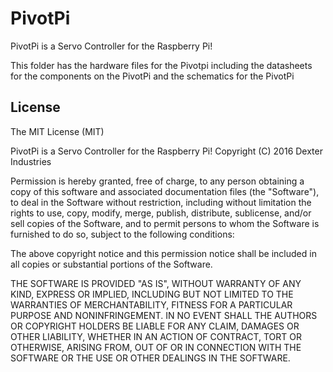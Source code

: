 # PivotPi
PivotPi is a Servo Controller for the Raspberry Pi!

This folder has the hardware files for the Pivotpi including the datasheets for the components on the PivotPi and the schematics for the PivotPi

## License

The MIT License (MIT)

PivotPi is a Servo Controller for the Raspberry Pi!
Copyright (C) 2016  Dexter Industries

Permission is hereby granted, free of charge, to any person obtaining a copy
of this software and associated documentation files (the "Software"), to deal
in the Software without restriction, including without limitation the rights
to use, copy, modify, merge, publish, distribute, sublicense, and/or sell
copies of the Software, and to permit persons to whom the Software is
furnished to do so, subject to the following conditions:

The above copyright notice and this permission notice shall be included in
all copies or substantial portions of the Software.

THE SOFTWARE IS PROVIDED "AS IS", WITHOUT WARRANTY OF ANY KIND, EXPRESS OR
IMPLIED, INCLUDING BUT NOT LIMITED TO THE WARRANTIES OF MERCHANTABILITY,
FITNESS FOR A PARTICULAR PURPOSE AND NONINFRINGEMENT. IN NO EVENT SHALL THE
AUTHORS OR COPYRIGHT HOLDERS BE LIABLE FOR ANY CLAIM, DAMAGES OR OTHER
LIABILITY, WHETHER IN AN ACTION OF CONTRACT, TORT OR OTHERWISE, ARISING FROM,
OUT OF OR IN CONNECTION WITH THE SOFTWARE OR THE USE OR OTHER DEALINGS IN
THE SOFTWARE.
